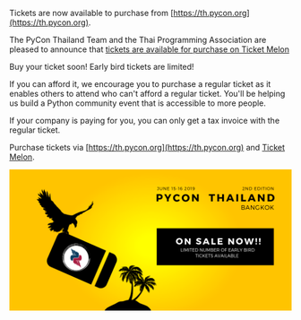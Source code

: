 Tickets are now available to purchase from [https://th.pycon.org](https://th.pycon.org).

The PyCon Thailand Team and the Thai Programming Association are pleased to announce that [tickets are available for purchase on Ticket Melon](https://www.ticketmelon.com/thaiprogrammer/pycon2019)

Buy your ticket soon! Early bird tickets are limited!

If you can afford it, we encourage you to purchase a regular ticket as it enables others to attend who can't afford a regular ticket. You'll be helping us build a Python community event that is accessible to more people.

If your company is paying for you, you can only get a tax invoice with the regular ticket.

Purchase tickets via [https://th.pycon.org](https://th.pycon.org) and [Ticket Melon](https://www.ticketmelon.com/thaiprogrammer/pycon2019
).

[![Early Bird Tickets](earlybirdtickets.png)](/earlybirdtickets.png)
